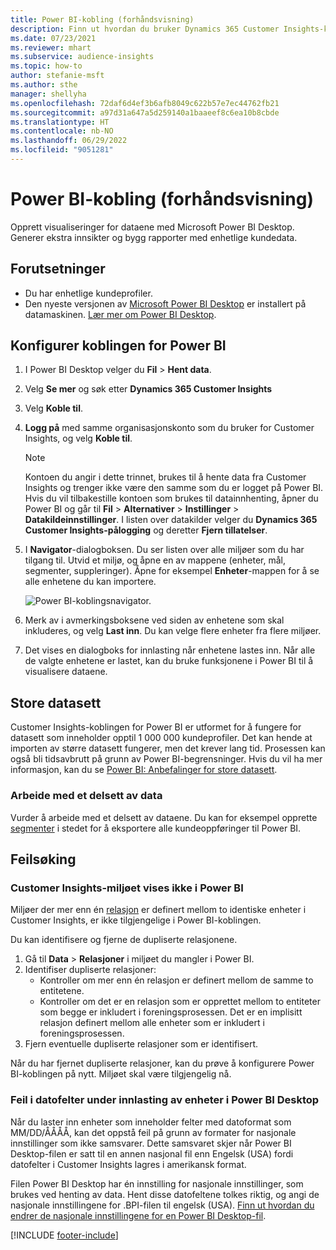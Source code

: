 ```yaml
---
title: Power BI-kobling (forhåndsvisning)
description: Finn ut hvordan du bruker Dynamics 365 Customer Insights-koblingen i Power BI.
ms.date: 07/23/2021
ms.reviewer: mhart
ms.subservice: audience-insights
ms.topic: how-to
author: stefanie-msft
ms.author: sthe
manager: shellyha
ms.openlocfilehash: 72daf6d4ef3b6afb8049c622b57e7ec44762fb21
ms.sourcegitcommit: a97d31a647a5d259140a1baaeef8c6ea10b8cbde
ms.translationtype: HT
ms.contentlocale: nb-NO
ms.lasthandoff: 06/29/2022
ms.locfileid: "9051281"
---
```

# <a name="power-bi-connector-preview"></a>Power BI-kobling (forhåndsvisning)

Opprett visualiseringer for dataene med Microsoft Power BI Desktop. Generer ekstra innsikter og bygg rapporter med enhetlige kundedata.

## <a name="prerequisites"></a>Forutsetninger

- Du har enhetlige kundeprofiler.
- Den nyeste versjonen av [Microsoft Power BI Desktop](https://powerbi.microsoft.com/desktop/) er installert på datamaskinen. [Lær mer om Power BI Desktop](/power-bi/desktop-what-is-desktop).

## <a name="configure-the-connector-for-power-bi"></a>Konfigurer koblingen for Power BI

1. I Power BI Desktop velger du **Fil** > **Hent data**.

1. Velg **Se mer** og søk etter **Dynamics 365 Customer Insights**

1. Velg **Koble til**.

1. **Logg på** med samme organisasjonskonto som du bruker for Customer Insights, og velg **Koble til**.
   > [!NOTE]
   > Kontoen du angir i dette trinnet, brukes til å hente data fra Customer Insights og trenger ikke være den samme som du er logget på Power BI. Hvis du vil tilbakestille kontoen som brukes til datainnhenting, åpner du Power BI og går til **Fil** > **Alternativer** > **Instillinger** > **Datakildeinnstillinger**. I listen over datakilder velger du **Dynamics 365 Customer Insights-pålogging** og deretter **Fjern tillatelser**.  

1. I **Navigator**-dialogboksen. Du ser listen over alle miljøer som du har tilgang til. Utvid et miljø, og åpne en av mappene (enheter, mål, segmenter, suppleringer). Åpne for eksempel **Enheter**-mappen for å se alle enhetene du kan importere.

   ![Power BI-koblingsnavigator.](media/power-bi-navigator.png "Power BI-koblingsnavigator")

1. Merk av i avmerkingsboksene ved siden av enhetene som skal inkluderes, og velg **Last inn**. Du kan velge flere enheter fra flere miljøer.

1. Det vises en dialogboks for innlasting når enhetene lastes inn. Når alle de valgte enhetene er lastet, kan du bruke funksjonene i Power BI til å visualisere dataene.

## <a name="large-data-sets"></a>Store datasett

Customer Insights-koblingen for Power BI er utformet for å fungere for datasett som inneholder opptil 1 000 000 kundeprofiler. Det kan hende at importen av større datasett fungerer, men det krever lang tid. Prosessen kan også bli tidsavbrutt på grunn av Power BI-begrensninger. Hvis du vil ha mer informasjon, kan du se [Power BI: Anbefalinger for store datasett](/power-bi/admin/service-premium-what-is#large-datasets). 

### <a name="work-with-a-subset-of-data"></a>Arbeide med et delsett av data

Vurder å arbeide med et delsett av dataene. Du kan for eksempel opprette [segmenter](segments.md) i stedet for å eksportere alle kundeoppføringer til Power BI.

## <a name="troubleshooting"></a>Feilsøking

### <a name="customer-insights-environment-doesnt-show-in-power-bi"></a>Customer Insights-miljøet vises ikke i Power BI

Miljøer der mer enn én [relasjon](relationships.md) er definert mellom to identiske enheter i Customer Insights, er ikke tilgjengelige i Power BI-koblingen.

Du kan identifisere og fjerne de dupliserte relasjonene.

1. Gå til **Data** > **Relasjoner** i miljøet du mangler i Power BI.
2. Identifiser dupliserte relasjoner:
   - Kontroller om mer enn én relasjon er definert mellom de samme to entitetene.
   - Kontroller om det er en relasjon som er opprettet mellom to entiteter som begge er inkludert i foreningsprosessen. Det er en implisitt relasjon definert mellom alle enheter som er inkludert i foreningsprosessen.
3. Fjern eventuelle dupliserte relasjoner som er identifisert.

Når du har fjernet dupliserte relasjoner, kan du prøve å konfigurere Power BI-koblingen på nytt. Miljøet skal være tilgjengelig nå.

### <a name="errors-on-date-fields-when-loading-entities-in-power-bi-desktop"></a>Feil i datofelter under innlasting av enheter i Power BI Desktop

Når du laster inn enheter som inneholder felter med datoformat som MM/DD/ÅÅÅÅ, kan det oppstå feil på grunn av formater for nasjonale innstillinger som ikke samsvarer. Dette samsvaret skjer når Power BI Desktop-filen er satt til en annen nasjonal fil enn Engelsk (USA) fordi datofelter i Customer Insights lagres i amerikansk format.

Filen Power BI Desktop har én innstilling for nasjonale innstillinger, som brukes ved henting av data. Hent disse datofeltene tolkes riktig, og angi de nasjonale innstillingene for .BPI-filen til engelsk (USA). [Finn ut hvordan du endrer de nasjonale innstillingene for en Power BI Desktop-fil](/power-bi/fundamentals/supported-languages-countries-regions#choose-the-language-or-locale-of-power-bi-desktop).

[!INCLUDE [footer-include](includes/footer-banner.md)]

